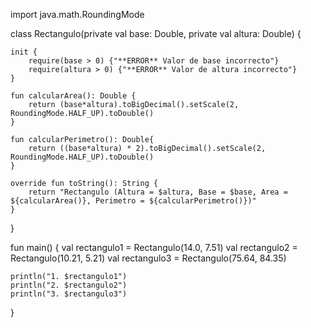 import java.math.RoundingMode

class Rectangulo(private val base: Double, private val altura: Double) {
    
    init {
        require(base > 0) {"**ERROR** Valor de base incorrecto"}
        require(altura > 0) {"**ERROR** Valor de altura incorrecto"}
    }
    
    fun calcularArea(): Double {
        return (base*altura).toBigDecimal().setScale(2, RoundingMode.HALF_UP).toDouble()
    }

    fun calcularPerimetro(): Double{
        return ((base*altura) * 2).toBigDecimal().setScale(2, RoundingMode.HALF_UP).toDouble()
    }

    override fun toString(): String {
        return "Rectangulo (Altura = $altura, Base = $base, Area = ${calcularArea()}, Perimetro = ${calcularPerimetro()})"
    }
}

fun main() {
    val rectangulo1 = Rectangulo(14.0, 7.51)
    val rectangulo2 = Rectangulo(10.21, 5.21)
    val rectangulo3 = Rectangulo(75.64, 84.35)
    
    println("1. $rectangulo1")
    println("2. $rectangulo2")
    println("3. $rectangulo3")
}
